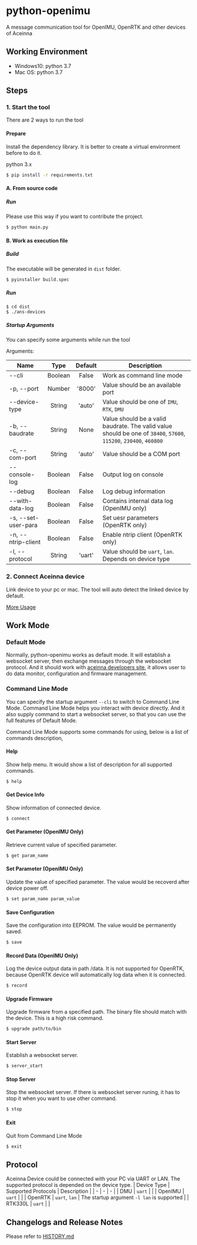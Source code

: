 # python-openimu

A message communication tool for OpenIMU, OpenRTK and other devices of Aceinna

## Working Environment 
- Windows10: python 3.7
- Mac OS: python 3.7

## Steps

### 1. Start the tool
There are 2 ways to run the tool

#### Prepare
Install the dependency library. It is better to create a virtual environment before to do it.

python 3.x
```bash
$ pip install -r requirements.txt
```

#### A. From source code

##### Run
Please use this way if you want to contribute the project.
```bash
$ python main.py
```
#### B. Work as execution file

##### Build
The executable will be generated in `dist` folder.
```bash
$ pyinstaller build.spec
```

##### Run
```
$ cd dist
$ ./ans-devices
```

##### Startup Arguments
You can specify some arguments while run the tool

Arguments:

| Name | Type | Default | Description |
| - | :-: | :-: | - |
| --cli | Boolean | False | Work as command line mode |
| -p, --port | Number | '8000' | Value should be an available port |
| --device-type | String | 'auto' | Value should be one of `IMU`, `RTK`, `DMU` |
| -b, --baudrate | String | None | Value should be a valid baudrate. The valid value should be one of `38400`, `57600`, `115200`, `230400`, `460800` |
| -c, --com-port | String | 'auto' | Value should be a COM port |
| --console-log | Boolean | False | Output log on console |
| --debug | Boolean | False | Log debug information |
| --with-data-log | Boolean | False | Contains internal data log (OpenIMU only) |
| -s, --set-user-para | Boolean | False | Set uesr parameters (OpenRTK only) |
| -n, --ntrip-client | Boolean | False | Enable ntrip client (OpenRTK only) |
| -l, --protocol | String | 'uart' | Value should be `uart`, `lan`. Depends on device type |


### 2. Connect Aceinna device
Link device to your pc or mac. The tool will auto detect the linked device by default.

[More Usage](USAGE.md "More Usage")

## Work Mode
### Default Mode
Normally, python-openimu works as default mode. It will establish a websocket server, then exchange messages through the websocket protocol. And it should work with [aceinna developers site](https://developers.aceinna.com "Aceinna Developers Site"), it allows user to do data monitor, configuration and firmware management.

### Command Line Mode
You can specify the startup argument `--cli` to switch to Command Line Mode. Command Line Mode helps you interact with device directly. And it also supply command to start a websocket server, so that you can use the full features of Default Mode. 

Command Line Mode supports some commands for using, below is a list of commands description,

#### Help
Show help menu. It would show a list of description for all supported commands.
```bash
$ help
```

#### Get Device Info
Show information of connected device.
```bash
$ connect
```

#### Get Parameter (OpenIMU Only)
Retrieve current value of specified parameter.
```bash
$ get param_name
```

#### Set Parameter (OpenIMU Only)
Update the value of specified parameter. The value would be recoverd after device power off.
```bash
$ set param_name param_value
```

#### Save Configuration
Save the configuration into EEPROM. The value would be permanently saved.
```bash
$ save
```

#### Record Data (OpenIMU Only)
Log the device output data in path /data. It is not supported for OpenRTK, because OpenRTK device will automatically log data when it is connected. 
```bash
$ record
```

#### Upgrade Firmware
Upgrade firmware from a specified path. The binary file should match with the device. This is a high risk command.
```bash
$ upgrade path/to/bin
```

#### Start Server
Establish a websocket server.
```bash
$ server_start
```

#### Stop Server
Stop the websocket server. If there is websocket server runing, it has to stop it when you want to use other command.
```bash
$ stop
```

#### Exit
Quit from Command Line Mode
```bash
$ exit
```

## Protocol
Aceinna Device could be connected with your PC via UART or LAN. The supported protocol is depended on the device type.
| Device Type | Supported Protocols | Description |
| - | - | - |
| DMU | `uart` | |
| OpenIMU | `uart` | |
| OpenRTK | `uart`, `lan` | The startup argument `-l lan` is supported |
| RTK330L | `uart` |  |


## Changelogs and Release Notes

Please refer to [HISTORY.md](HISTORY.md "Change History")

